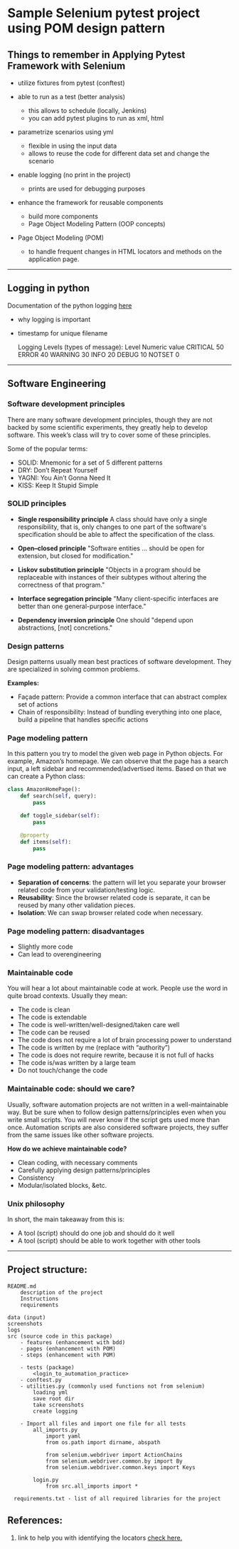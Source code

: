 # Sample Selenium pytest project using POM design pattern

## Things to remember in Applying Pytest Framework with Selenium
	
- utilize fixtures from pytest (conftest)
	
- able to run as a test (better analysis)
    - this allows to schedule (locally, Jenkins)
    - you can add pytest plugins to run as xml, html
		
- parametrize scenarios using yml
    - flexible in using the input data
    - allows to reuse the code for different data set and change the scenario
		
- enable logging (no print in the project)
    - prints are used for debugging purposes

- enhance the framework for reusable components
    - build more components
    - Page Object Modeling Pattern (OOP concepts)

- Page Object Modeling (POM)
	- to handle frequent changes in HTML locators and methods on the application page.
	
----
## Logging in python 
Documentation of the python logging [here](https://docs.python.org/3/library/logging.html)

- why logging is important
- timestamp for unique filename
	
	
    Logging Levels (types of message):
    Level 		Numeric value 
    CRITICAL    50
    ERROR  		40
    WARNING		30
    INFO		20
    DEBUG		10
    NOTSET		0

---
## Software Engineering


### Software development principles
There are many software development principles, though they are not backed by some scientific experiments, they greatly help to develop software. This week’s class will try to cover some of these principles.

Some of the popular terms:
- SOLID: Mnemonic for a set of 5 different patterns
- DRY: Don’t Repeat Yourself
- YAGNI: You Ain’t Gonna Need It
- KISS: Keep It Stupid Simple

### SOLID principles
- **Single responsibility principle**
A class should have only a single responsibility, that is, only changes to one part of the software's specification should be able to affect the specification of the class.

- **Open–closed principle**
"Software entities ... should be open for extension, but closed for modification."

- **Liskov substitution principle**
"Objects in a program should be replaceable with instances of their subtypes without altering the correctness of that program."

- **Interface segregation principle**
"Many client-specific interfaces are better than one general-purpose interface."

- **Dependency inversion principle**
One should "depend upon abstractions, [not] concretions."


### Design patterns
Design patterns usually mean best practices of software development. They are specialized in solving common problems.

**Examples:** 
- Façade pattern: Provide a common interface that can abstract complex set of actions
- Chain of responsibility: Instead of bundling everything into one place, build a pipeline that handles specific actions

### Page modeling pattern
In this pattern you try to model the given web page in Python objects. For example, Amazon’s homepage. We can observe that the page has a search input, a left sidebar and recommended/advertised items. Based on that we can create a Python class:

```python
class AmazonHomePage():
    def search(self, query):
        pass

    def toggle_sidebar(self):
        pass

    @property
    def items(self):
        pass
```

### Page modeling pattern: advantages

- **Separation of concerns**: the pattern will let you separate your browser related code from your validation/testing logic.
- **Reusability**: Since the browser related code is separate, it can be reused by many other validation pieces.
- **Isolation**: We can swap browser related code when necessary.

### Page modeling pattern: disadvantages

- Slightly more code
- Can lead to overengineering


### Maintainable code
You will hear a lot about maintainable code at work. People use the word in quite broad contexts. Usually they mean:
- The code is clean
- The code is extendable
- The code is well-written/well-designed/taken care well
- The code can be reused
- The code does not require a lot of brain processing power to understand
- The code is written by me (replace with “authority”)
- The code is does not require rewrite, because it is not full of hacks
- The code is/was written by a large team
- Do not touch/change the code


### Maintainable code: should we care?
Usually, software automation projects are not written in a well-maintainable way. But be sure when to follow design patterns/principles even when you write small scripts. You will never know if the script gets used more than once. Automation scripts are also considered software projects, they suffer from the same issues like other software projects.

**How do we achieve maintainable code?**
- Clean coding, with necessary comments
- Carefully applying design patterns/principles
- Consistency
- Modular/isolated blocks, &etc.

### Unix philosophy
In short, the main takeaway from this is:
- A tool (script) should do one job and should do it well
- A tool (script) should be able to work together with other tools

----
## Project structure: 

    README.md
        description of the project
        Instructions
        requirements 
        
    data (input)
    screenshots
    logs
    src (source code in this package)
        - features (enhancement with bdd)
        - pages (enhancement with POM)
        - steps (enhancement with POM)
    
        - tests (package)
            <login_to_automation_practice>
        - conftest.py
        - utilities.py (commonly used functions not from selenium)
            loading yml
            save root dir
            take screenshots
            create logging 	
            
        - Import all files and import one file for all tests
            all_imports.py
                import yaml
                from os.path import dirname, abspath
    
                from selenium.webdriver import ActionChains
                from selenium.webdriver.common.by import By
                from selenium.webdriver.common.keys import Keys
                
            login.py
                from src.all_imports import *
                
      requirements.txt - list of all required libraries for the project

## References: 
1. link to help you with identifying the locators [check here.](https://www.red-gate.com/simple-talk/dotnet/.net-framework/xpath,-css,-dom-and-selenium-the-rosetta-stone/)